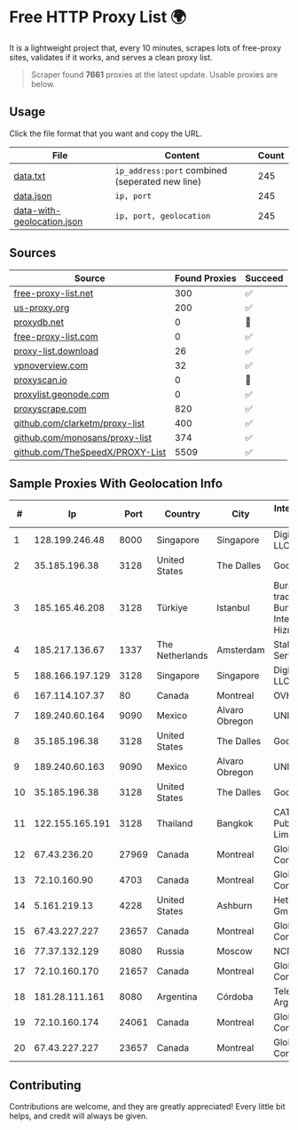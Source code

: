 
# Free HTTP Proxy List 🌍

It is a lightweight project that, every 10 minutes, scrapes lots of free-proxy sites, validates if it works, and serves a clean proxy list.


> Scraper found **7661** proxies at the latest update. Usable proxies are below.

## Usage

Click the file format that you want and copy the URL.


|File|Content|Count|
|----|-------|-----|
|[data.txt](https://raw.githubusercontent.com/themiralay/Proxy-List-World/master/data.txt)|`ip_address:port` combined (seperated new line)|245|
|[data.json](https://raw.githubusercontent.com/themiralay/Proxy-List-World/master/data.json)|`ip, port`|245|
|[data-with-geolocation.json](https://raw.githubusercontent.com/themiralay/Proxy-List-World/master/data-with-geolocation.json)|`ip, port, geolocation`|245|

## Sources

|Source|Found Proxies|Succeed|
|------|-------------|-------|
|[free-proxy-list.net](https://free-proxy-list.net)|300|✅|
|[us-proxy.org](https://www.us-proxy.org)|200|✅|
|[proxydb.net](http://proxydb.net)|0|🚫|
|[free-proxy-list.com](https://free-proxy-list.com/?page=&port=&type%5B%5D=http&type%5B%5D=https&up_time=0&search=Search)|0|✅|
|[proxy-list.download](https://www.proxy-list.download/HTTP)|26|✅|
|[vpnoverview.com](https://vpnoverview.com/privacy/anonymous-browsing/free-proxy-servers)|32|✅|
|[proxyscan.io](https://www.proxyscan.io)|0|🚫|
|[proxylist.geonode.com](https://proxylist.geonode.com/api/proxy-list?limit=300&page=1&sort_by=lastChecked&sort_type=desc&protocols=http,https)|0|✅|
|[proxyscrape.com](https://api.proxyscrape.com/v2/?request=displayproxies&protocol=http&timeout=10000&country=all&ssl=all&anonymity=all)|820|✅|
|[github.com/clarketm/proxy-list](https://raw.githubusercontent.com/clarketm/proxy-list/master/proxy-list-raw.txt)|400|✅|
|[github.com/monosans/proxy-list](https://raw.githubusercontent.com/monosans/proxy-list/main/proxies/http.txt)|374|✅|
|[github.com/TheSpeedX/PROXY-List](https://raw.githubusercontent.com/TheSpeedX/PROXY-List/master/http.txt)|5509|✅|


## Sample Proxies With Geolocation Info

|#|Ip|Port|Country|City|Internet Service Provider|
|-|--|----|-------|----|-------------------------|
|1|128.199.246.48|8000|Singapore|Singapore|DigitalOcean, LLC|
|2|35.185.196.38|3128|United States|The Dalles|Google LLC|
|3|185.165.46.208|3128|Türkiye|Istanbul|Burak Buylu trading as BurtiNET Internet Hizmetleri|
|4|185.217.136.67|1337|The Netherlands|Amsterdam|Stallion Network Services Limited|
|5|188.166.197.129|3128|Singapore|Singapore|DigitalOcean, LLC|
|6|167.114.107.37|80|Canada|Montreal|OVH SAS|
|7|189.240.60.164|9090|Mexico|Alvaro Obregon|UNINET|
|8|35.185.196.38|3128|United States|The Dalles|Google LLC|
|9|189.240.60.163|9090|Mexico|Alvaro Obregon|UNINET|
|10|35.185.196.38|3128|United States|The Dalles|Google LLC|
|11|122.155.165.191|3128|Thailand|Bangkok|CAT Telecom Public Company Limited|
|12|67.43.236.20|27969|Canada|Montreal|GloboTech Communications|
|13|72.10.160.90|4703|Canada|Montreal|GloboTech Communications|
|14|5.161.219.13|4228|United States|Ashburn|Hetzner Online GmbH|
|15|67.43.227.227|23657|Canada|Montreal|GloboTech Communications|
|16|77.37.132.129|8080|Russia|Moscow|NCNET|
|17|72.10.160.170|21657|Canada|Montreal|GloboTech Communications|
|18|181.28.111.161|8080|Argentina|Córdoba|Telecom Argentina S.A|
|19|72.10.160.174|24061|Canada|Montreal|GloboTech Communications|
|20|67.43.227.227|23657|Canada|Montreal|GloboTech Communications|



## Contributing

Contributions are welcome, and they are greatly appreciated! Every
little bit helps, and credit will always be given.


